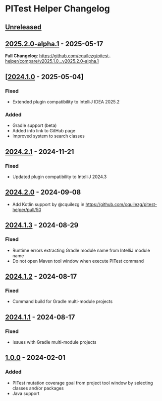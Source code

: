 <!-- Keep a Changelog guide -> https://keepachangelog.com -->

# PITest Helper Changelog

## [Unreleased]

## [2025.2.0-alpha.1] - 2025-05-17

**Full Changelog**: https://github.com/cquilezg/pitest-helper/compare/v2025.1.0...v2025.2.0-alpha.1

## [[2024.1.0] - 2025-05-04]

### Fixed

- Extended plugin compatibility to IntelliJ IDEA 2025.2

### Added

- Gradle support (beta)
- Added info link to GitHub page
- Improved system to search classes

## [2024.2.1] - 2024-11-21

### Fixed

- Updated plugin compatibility to IntelliJ 2024.3

## [2024.2.0] - 2024-09-08

- Add Kotlin support by @cquilezg in https://github.com/cquilezg/pitest-helper/pull/50

## [2024.1.3] - 2024-08-29

### Fixed

- Runtime errors extracting Gradle module name from IntelliJ module name
- Do not open Maven tool window when execute PITest command

## [2024.1.2] - 2024-08-17

### Fixed

- Command build for Gradle multi-module projects

## [2024.1.1] - 2024-08-17

### Fixed

- Issues with Gradle multi-module projects

## [1.0.0] - 2024-02-01

### Added

- PITest mutation coverage goal from project tool window by selecting classes and/or packages
- Java support

[Unreleased]: https://github.com/cquilezg/pitest-helper/compare/v2025.2.0-alpha.1...HEAD
[2025.2.0-alpha.1]: https://github.com/cquilezg/pitest-helper/compare/v2024.1.0...v2025.2.0-alpha.1
[2024.2.1]: https://github.com/cquilezg/pitest-helper/compare/v2024.2.0...v2024.2.1
[2024.2.0]: https://github.com/cquilezg/pitest-helper/compare/v2024.1.3...v2024.2.0
[2024.1.3]: https://github.com/cquilezg/pitest-helper/compare/v2024.1.2...v2024.1.3
[2024.1.2]: https://github.com/cquilezg/pitest-helper/compare/v2024.1.1...v2024.1.2
[2024.1.1]: https://github.com/cquilezg/pitest-helper/compare/v1.0.0...v2024.1.1
[2024.1.0]: https://github.com/cquilezg/pitest-helper/compare/v2024.2.1...v2024.1.0
[1.0.0]: https://github.com/cquilezg/pitest-helper/commits/v1.0.0

